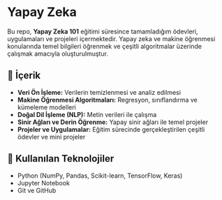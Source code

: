 # Yapay Zeka

Bu repo, **Yapay Zeka 101** eğitimi süresince tamamladığım ödevleri, uygulamaları ve projeleri içermektedir. Yapay zeka ve makine öğrenmesi konularında temel bilgileri öğrenmek ve çeşitli algoritmalar üzerinde çalışmak amacıyla oluşturulmuştur.

## 🚀 İçerik
- **Veri Ön İşleme:** Verilerin temizlenmesi ve analiz edilmesi
- **Makine Öğrenmesi Algoritmaları:** Regresyon, sınıflandırma ve kümeleme modelleri
- **Doğal Dil İşleme (NLP):** Metin verileri ile çalışma
- **Sinir Ağları ve Derin Öğrenme:** Yapay sinir ağları ile temel projeler
- **Projeler ve Uygulamalar:** Eğitim sürecinde gerçekleştirilen çeşitli ödevler ve mini projeler

## 📌 Kullanılan Teknolojiler
- Python (NumPy, Pandas, Scikit-learn, TensorFlow, Keras)
- Jupyter Notebook
- Git ve GitHub
